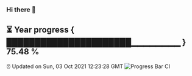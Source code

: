 ### Hi there 👋
⏳ Year progress { ██████████████████████▁▁▁▁▁▁▁▁ } 75.48 %
---
⏰ Updated on Sun, 03 Oct 2021 12:23:28 GMT
![Progress Bar CI](https://github.com/liununu/liununu/workflows/Progress%20Bar%20CI/badge.svg)
